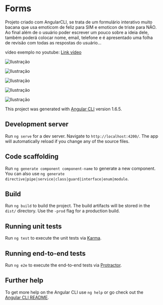 # Forms

Projeto criado com AngularCLI, se trata de um formulário interativo muito bacana que usa emoticom de feliz para SIM e emoticon de triste para NÃO. Ao final além de o usuário poder escrever um pouco sobre a ideia dele, também poderá colocar nome, email, telefone e é apresentado uma folha de revisão com todas as respostas do usuário...

vídeo exemplo no youtube: [Link vídeo](https://www.youtube.com/watch?v=XTmhs3AEwkY&feature=youtu.be)






![Ilustração](https://image.ibb.co/iwxxmc/angular01.png)

![Ilustração](https://image.ibb.co/hHbq6c/angular02.png)

![Ilustração](https://image.ibb.co/jFfdsH/angular03.png)

![Ilustração](https://image.ibb.co/k0FHmc/angular04.png)


![Ilustração](https://image.ibb.co/m0OdRc/angular05.png)








This project was generated with [Angular CLI](https://github.com/angular/angular-cli) version 1.6.5.

## Development server

Run `ng serve` for a dev server. Navigate to `http://localhost:4200/`. The app will automatically reload if you change any of the source files.

## Code scaffolding

Run `ng generate component component-name` to generate a new component. You can also use `ng generate directive|pipe|service|class|guard|interface|enum|module`.

## Build

Run `ng build` to build the project. The build artifacts will be stored in the `dist/` directory. Use the `-prod` flag for a production build.

## Running unit tests

Run `ng test` to execute the unit tests via [Karma](https://karma-runner.github.io).

## Running end-to-end tests

Run `ng e2e` to execute the end-to-end tests via [Protractor](http://www.protractortest.org/).

## Further help

To get more help on the Angular CLI use `ng help` or go check out the [Angular CLI README](https://github.com/angular/angular-cli/blob/master/README.md).

